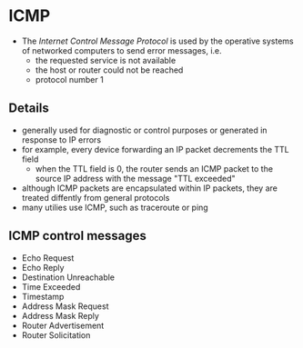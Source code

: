 # ICMP

* The *Internet Control Message Protocol* is used by the operative systems of networked computers to send error messages, i.e.
  * the requested service is not available
  * the host or router could not be reached
  * protocol number 1

## Details

* generally used for diagnostic or control purposes or generated in response to IP errors
* for example, every device forwarding an IP packet decrements the TTL field
  * when the TTL field is 0, the router sends an ICMP packet to the source IP address with the message "TTL exceeded"
* although ICMP packets are encapsulated within IP packets, they are treated diffently from general protocols
* many utilies use ICMP, such as traceroute or ping

## ICMP control messages

* Echo Request
* Echo Reply
* Destination Unreachable
* Time Exceeded
* Timestamp
* Address Mask Request
* Address Mask Reply
* Router Advertisement
* Router Solicitation

